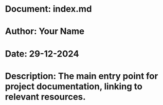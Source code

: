 # Document: index.md 
# Author: Your Name 
# Date: 29-12-2024 
# Description: The main entry point for project documentation, linking to relevant resources. 
